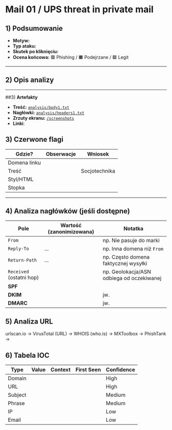 # Mail 01 / UPS threat in private mail 

## 1) Podsumowanie

- **Motyw:** 
- **Typ ataku:** 
- **Skutek po kliknięciu:** 
- **Ocena końcowa:** 🟥 Phishing / 🟧 Podejrzane / 🟩 Legit

---
## 2) Opis analizy


---
##3) **Artefakty**

- **Treść:** [`analysis/body1.txt`](../analysis/body1.txt)
- **Nagłówki:** [`analysis/headers1.txt`](../analysis/headers1.txt)
- **Zrzuty ekranu:** [`/screenshots`](../screenshots)
- **Linki**:


## 3) Czerwone flagi

| Gdzie? | Obserwacje | Wniosek |
|---|---|---|
| Domena linku |  |  |
| Treść |  | Socjotechnika |
| Styl/HTML |  | |
| Stopka |  | |

---

## 4) Analiza nagłówków (jeśli dostępne)
| Pole | Wartość (zanonimizowana) | Notatka |
|---|---|---|
| `From` |  | np. Nie pasuje do marki |
| `Reply-To` | … | np. Inna domena niż `From` |
| `Return-Path` | … | np. Często domena faktycznej wysyłki |
| `Received` (ostatni hop) |  | np. Geolokacja/ASN odbiega od oczekiwanej |
| **SPF** |  |  |
| **DKIM** |  | jw. |
| **DMARC** |  | jw. |

## 5) Analiza URL
urlscan.io →
VirusTotal (URL) → 
WHOIS (who.is) →
MXToolbox → 
PhishTank → 

## 6) Tabela IOC

| Type        | Value                                           | Context                                   | First Seen  | Confidence |
|-------------|--------------------------------------------------|--------------------------------------------|-------------|-----------|
| Domain      |                               |         |             | High      |
| URL         |  |   |             | High      |
| Subject     |                       |                              |             | Medium    |
| Phrase      |                 |            |             | Medium    |
| IP          |                                                 |         |             | Low       |
| Email       |                                                 |                     |             | Low       |
